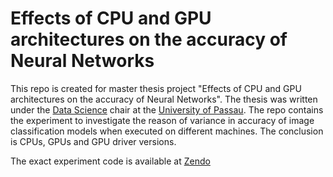 # Effects of CPU and GPU architectures on the accuracy of Neural Networks

This repo is created for master thesis project "Effects of CPU and GPU architectures on the accuracy of Neural Networks". The thesis was written under the [Data Science](https://www.fim.uni-passau.de/en/data-science/) chair at the [University of Passau](https://www.uni-passau.de/).
The repo contains the experiment to investigate the reason of variance in accuracy of image classification models when executed on different machines.
The conclusion is CPUs, GPUs and GPU driver versions.

The exact experiment code is available at [Zendo](https://zenodo.org/record/5460861)


